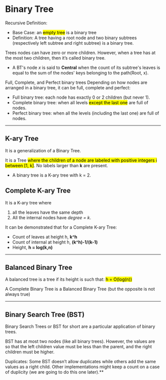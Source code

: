 # Binary Tree

Recursive Definition:
* Base Case: an <mark>empty tree</mark> is a binary tree
* Definition: A tree having a root node and two binary subtrees (respectively left subtree and right subtree) is a binary tree.

Trees nodes can have zero or more children. However, 
when a tree has at the most two children, then it’s called binary tree.
* A BT's node *x* is said to **Central** when the count of its subtree's leaves is equal to the sum of the nodes' keys belonging to the path(Root, x).

Full, Complete, and Perfect binary trees
Depending on how nodes are arranged in a binary tree, it can be full, complete and perfect:

* Full binary tree: each node has exactly 0 or 2 children (but never 1).
* Complete binary tree: when all levels <mark>except the last one</mark> are full of nodes.
* Perfect binary tree: when all the levels (including the last one) are full of nodes.

---

## K-ary Tree
It is a generalization of a Binary Tree.

It is a Tree <mark>where the children of a node are labeled with positive integers i between [1, k]</mark>.
No labels larger than **k** are present.

* A binary tree is a K-ary tree with k = 2.

## Complete K-ary Tree
It is a K-ary tree where 
1. all the leaves have the same depth
2. All the internal nodes have _degree = k_.

It can be demonstrated that for a Complete K-ary Tree:
* Count of leaves at height h, **k^h**
* Count of internal at height h, **(k^h)-1/(k-1)**
* Height, **h = log(k,n)**
---

## Balanced Binary Tree
A balanced tree is a tree if its height is such that: <mark>h = O(log(n))</mark>

A Complete Binary Tree is a Balanced Binary Tree (but the opposite is not always true)

---

## Binary Search Tree (BST)
Binary Search Trees or BST for short are a particular application of binary trees.

BST has at most two nodes (like all binary trees). However, the values are so that the left 
children value must be less than the parent, and the right children must be higher.

Duplicates: Some BST doesn’t allow duplicates while others add the same values 
as a right child. 
Other implementations might keep a count on a case of duplicity 
(we are going to do this one later).**


